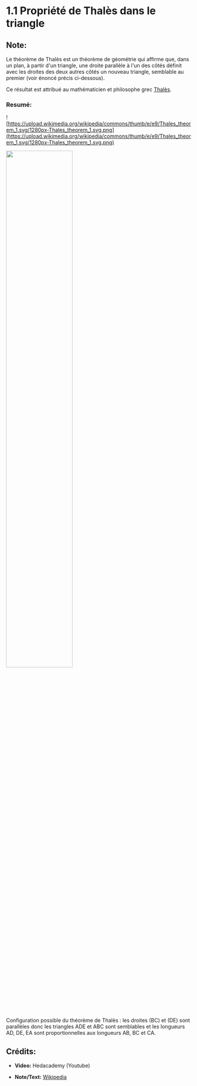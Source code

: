 # 1.1 Propriété de Thalès dans le triangle

## Note:

Le théorème de Thalès est un théorème de géométrie qui affirme que, dans un plan, à partir d'un triangle, une droite parallèle à l'un des côtés définit avec les droites des deux autres côtés un nouveau triangle, semblable au premier (voir énoncé précis ci-dessous).

Ce résultat est attribué au mathématicien et philosophe grec [Thalès](https://fr.wikipedia.org/wiki/Thal%C3%A8s).

### Resumé:

![https://upload.wikimedia.org/wikipedia/commons/thumb/e/e9/Thales_theorem_1.svg/1280px-Thales_theorem_1.svg.png](https://upload.wikimedia.org/wikipedia/commons/thumb/e/e9/Thales_theorem_1.svg/1280px-Thales_theorem_1.svg.png)

<img src="https://upload.wikimedia.org/wikipedia/commons/thumb/e/e9/Thales_theorem_1.svg/1280px-Thales_theorem_1.svg.png" width="60%">

Configuration possible du théorème de Thalès : les droites (BC) et (DE) sont parallèles donc les triangles ADE et ABC sont semblables et les longueurs AD, DE, EA sont proportionnelles aux longueurs AB, BC et CA.

## Crédits:

- **Video:** Hedacademy (Youtube)

- **Note/Text:** [Wikipedia](https://fr.wikipedia.org/wiki/Th%C3%A9or%C3%A8me_de_Thal%C3%A8s)
